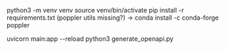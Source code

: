 python3 -m venv venv
source venv/bin/activate
pip install -r requirements.txt (poppler utils missing?) -> conda install -c conda-forge poppler

uvicorn main:app --reload
python3 generate_openapi.py
